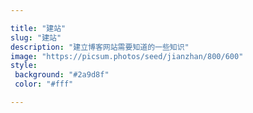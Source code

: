 ```yaml
---

title: "建站"
slug: "建站"
description: "建立博客网站需要知道的一些知识"
image: "https://picsum.photos/seed/jianzhan/800/600"
style:
 background: "#2a9d8f"
 color: "#fff"

---
```

